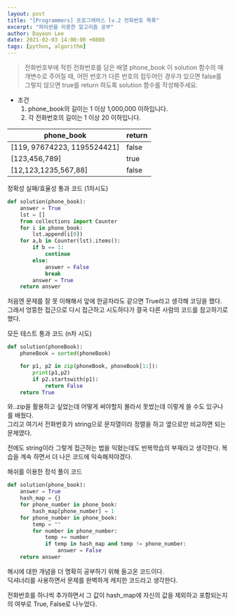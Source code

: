 ```yaml
---
layout: post
title: "[Programmers] 프로그래머스 lv.2 전화번호 목록"
excerpt: "파이썬을 이용한 알고리즘 공부"
author: Dayeon Lee
date: 2021-02-03 14:00:00 +0800
tags: [python, algorithm]
---
```


> 전화번호부에 적힌 전화번호를 담은 배열 phone_book 이 solution 함수의 매개변수로 주어질 때, 어떤 번호가 다른 번호의 접두어인 경우가 있으면 false를 그렇지 않으면 true를 return 하도록 solution 함수를 작성해주세요.

- 조건
  1. phone_book의 길이는 1 이상 1,000,000 이하입니다.
  2. 각 전화번호의 길이는 1 이상 20 이하입니다.

|phone_book|	return|
|--|--|
|[119, 97674223, 1195524421]	|false|
|[123,456,789]|	true|
|[12,123,1235,567,88]|	false|


정확성 실패/효율성 통과 코드 (1차시도)
```Python
def solution(phone_book):
    answer = True
    lst = []
    from collections import Counter
    for i in phone_book:
        lst.append(i[0])
    for a,b in Counter(lst).items():
        if b == 1:
            continue
        else:
            answer = False
            break
        answer = True
    return answer
```
처음엔 문제를 잘 못 이해해서 앞에 한글자라도 같으면 True라고 생각해 코딩을 했다.   
그래서 엉뚱한 접근으로 다시 접근하고 시도하다가 결국 다른 사람의 코드를 참고하기로 했다.   


모든 테스트 통과 코드 (n차 시도)    
```Python
def solution(phoneBook):
    phoneBook = sorted(phoneBook)

    for p1, p2 in zip(phoneBook, phoneBook[1:]):
        print(p1,p2)
        if p2.startswith(p1):
            return False
    return True
```
와..zip을 활용하고 싶었는데 어떻게 써야할지 몰라서 못썼는데 이렇게 쓸 수도 있구나를 배웠다.  
그리고 여기서 전화번호가 string으로 문자열이라 정렬을 하고 옆으로만 비교하면 되는 문제였다.   

전에도 string이라 그렇게 접근하는 법을 익혔는데도 반복학습의 부재라고 생각한다.
복습을 계속 하면서 더 나은 코드에 익숙해져야겠다.   


해쉬를 이용한 정석 풀이 코드 
```Python
def solution(phone_book):
    answer = True
    hash_map = {}
    for phone_number in phone_book:
        hash_map[phone_number] = 1
    for phone_number in phone_book:
        temp = ""
        for number in phone_number:
            temp += number
            if temp in hash_map and temp != phone_number:
                answer = False
    return answer
```

해시에 대한 개념을 더 명확히 공부하기 위해 들고온 코드이다.  
딕셔너리를 사용하면서 문제를 완벽하게 캐치한 코드라고 생각한다.   

전화번호를 하나씩 추가하면서 그 값이 hash_map에 자신의 값을 제외하고 포함되는지의 여부로 True, False로 나누었다.   
